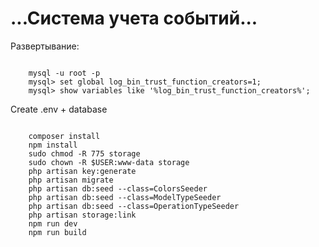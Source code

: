<h1>...Система учета событий...</h1>
<p>Развертывание:</p>
<code>
	mysql -u root -p
   	mysql> set global log_bin_trust_function_creators=1;
   	mysql> show variables like '%log_bin_trust_function_creators%';
</code>
<p>Create .env + database<p>
<code>
	composer install
	npm install
	sudo chmod -R 775 storage
	sudo chown -R $USER:www-data storage
	php artisan key:generate
	php artisan migrate
	php artisan db:seed --class=ColorsSeeder
	php artisan db:seed --class=ModelTypeSeeder
	php artisan db:seed --class=OperationTypeSeeder
	php artisan storage:link
	npm run dev
	npm run build
</code>

